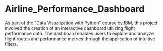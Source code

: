 # Airline_Performance_Dashboard
As part of the "Data Visualization with Python" course by IBM, this project involved the creation of an interactive dashboard utilizing flight performance data. The dashboard enables users to explore and analyze flight routes and performance metrics through the application of intuitive filters.
